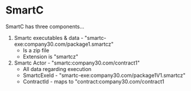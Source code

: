 # SmartC

SmartC has three components...

1. Smartc executables & data - "smartc-exe:company30.com/package1.smartcz"
    - Is a zip file
    - Extension is "smartcz"
1. Smartc Actor - "smartc:company30.com/contract1"
    - All data regarding execution 
    - SmartcExeId - "smartc-exe:company30.com/package1V1.smartcz"
    - ContractId - maps to "contract:company30.com/contract1
